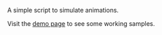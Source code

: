 A simple script to simulate animations.

Visit the <a href="http://altrugon.github.com/secuencia/">demo page</a> to see some working samples.
